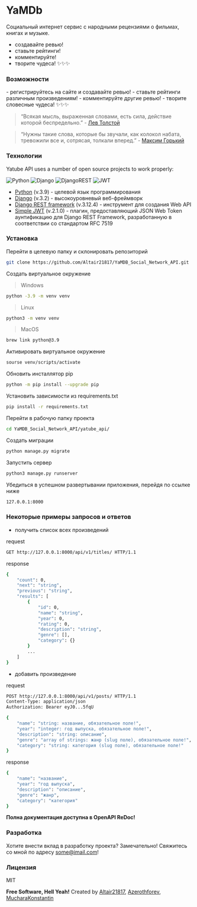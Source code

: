 # YaMDb

Социальный интернет сервис с народными рецензиями о фильмах, книгах и музыке.

- создавайте ревью!
- ставьте рейтинги!
- комментируйте!
- творите чудеса! ✨✨✨

### Возможности

\- регистрируйтесь на сайте и создавайте ревью!
\- ставьте рейтинги различным произведениям!
\- комментируйте другие ревью!
\- творите словесные чудеса! ✨✨✨

> “Всякая мысль, выраженная словами, есть сила, действие которой беспредельно.”
\- [Лев Толстой](https://ru.wikipedia.org/wiki/Толстой,_Лев_Николаевич)

> “Нужны такие слова, которые бы звучали, как колокол набата, тревожили все и, сотрясая, толкали вперед.”
\- [Максим Горький](https://ru.wikipedia.org/wiki/Максим_Горький)

### Технологии

Yatube API uses a number of open source projects to work properly:

![Python](https://img.shields.io/badge/python-3670A0?style=for-the-badge&logo=python&logoColor=ffdd54) ![Django](https://img.shields.io/badge/django-%23092E20.svg?style=for-the-badge&logo=django&logoColor=white) ![DjangoREST](https://img.shields.io/badge/DJANGO-REST-ff1709?style=for-the-badge&logo=django&logoColor=white&color=ff1709&labelColor=gray) ![JWT](https://img.shields.io/badge/JWT-black?style=for-the-badge&logo=JSON%20web%20tokens)
- [Python] (v.3.9) - целевой язык программирования
- [Django] (v.3.2) - высокоуровневый веб-фреймворк
- [Django REST framework] (v.3.12.4) - инструмент для создания Web API
- [Simple JWT] (v.2.1.0) - плагин, предоставляющий JSON Web Token аунтификацию для Django REST Framework, разработанную в соответствии со стандартом RFC 7519

### Установка

Перейти в целевую папку и склонировать репозиторий

```sh
git clone https://github.com/Altair21817/YaMDB_Social_Network_API.git
```

Создать виртуальное окружение

> Windows

```sh
python -3.9 -m venv venv
```

> Linux

```sh
python3 -m venv venv
```

> MacOS

```sh
brew link python@3.9
```

Активировать виртуальное окружение

```sh
sourse venv/scripts/activate
```

Обновить инсталлятор pip

```sh
python -m pip install --upgrade pip
```

Установить зависимости из requirements.txt

```sh
pip install -r requirements.txt
```

Перейти в рабочую папку проекта

```sh
cd YaMDB_Social_Network_API/yatube_api/
```

Создать миграции

```sh
python manage.py migrate
```

Запустить сервер

```sh
python3 manage.py runserver
```

Убедиться в успешном развертывании приложения, перейдя по ссылке ниже

```sh
127.0.0.1:8000
```

### Некоторые примеры запросов и ответов

- получить список всех произведений

request

```sh
GET http://127.0.0.1:8000/api/v1/titles/ HTTP/1.1
```

response

```sh
{
    "count": 0,
    "next": "string",
    "previous": "string",
    "results": [
        {
            "id": 0,
            "name": "string",
            "year": 0,
            "rating": 0,
            "description": "string",
            "genre": [],
            "category": {}
        }
        ...
    ]
}
```

- добавить произведение

request

```sh
POST http://127.0.0.1:8000/api/v1/posts/ HTTP/1.1
Content-Type: application/json
Authorization: Bearer eyJ0...5fqU

{
    "name": "string: название, обязательное поле!",
    "year": "integer: год выпуска, обязательное поле!",
    "description": "string: описание",
    "genre": "array of strings: жанр (slug поле), обязательное поле!",
    "category": "string: категория (slug поле), обязательное поле!"
}
```

response

```sh
{
    "name": "название",
    "year": "год выпуска",
    "description": "описание",
    "genre": "жанр",
    "category": "категория"
}
```

**Полна документация доступна в OpenAPI ReDoc!**

### Разработка

Хотите внести вклад в разработку проекта? Замечательно! Свяжитесь со мной по адресу some@imail.com!

### Лицензия

MIT

**Free Software, Hell Yeah!**
Created by [Altair21817], [Azerothforev], [MucharaKonstantin]

[Altair21817]: <https://github.com/Altair21817>
[Azerothforev]: <https://github.com/Azerothforev>
[MucharaKonstantin]: <https://github.com/MucharaKonstantin>
[Python]: <https://www.python.org/>
[Django]: <https://www.djangoproject.com/>
[Django REST framework]: <https://https://www.django-rest-framework.org/>
[Simple JWT]: <https://django-rest-framework-simplejwt.readthedocs.io/en/latest/>
